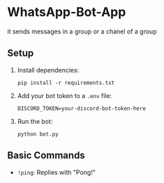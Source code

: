 # WhatsApp-Bot-App
it sends messages in a group or a chanel of a group

## Setup

1. Install dependencies:
    ```
    pip install -r requirements.txt
    ```

2. Add your bot token to a `.env` file:
    ```
    DISCORD_TOKEN=your-discord-bot-token-here
    ```

3. Run the bot:
    ```
    python bot.py
    ```

## Basic Commands
- `!ping`: Replies with "Pong!"